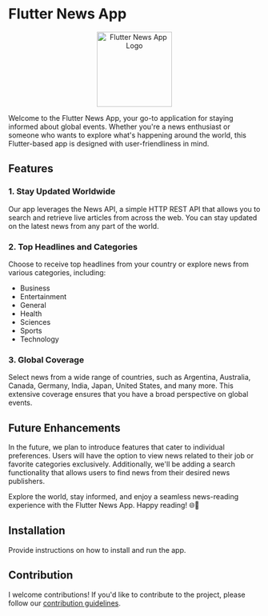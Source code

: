 # Flutter News App

<p align="center">
  <img src="path/to/your/app/icon.png" alt="Flutter News App Logo" width="150">
</p>

Welcome to the Flutter News App, your go-to application for staying informed about global events. Whether you're a news enthusiast or someone who wants to explore what's happening around the world, this Flutter-based app is designed with user-friendliness in mind.

## Features

### 1. Stay Updated Worldwide

Our app leverages the News API, a simple HTTP REST API that allows you to search and retrieve live articles from across the web. You can stay updated on the latest news from any part of the world.

### 2. Top Headlines and Categories

Choose to receive top headlines from your country or explore news from various categories, including:

- Business
- Entertainment
- General
- Health
- Sciences
- Sports
- Technology

### 3. Global Coverage

Select news from a wide range of countries, such as Argentina, Australia, Canada, Germany, India, Japan, United States, and many more. This extensive coverage ensures that you have a broad perspective on global events.

## Future Enhancements

In the future, we plan to introduce features that cater to individual preferences. Users will have the option to view news related to their job or favorite categories exclusively. Additionally, we'll be adding a search functionality that allows users to find news from their desired news publishers.

Explore the world, stay informed, and enjoy a seamless news-reading experience with the Flutter News App. Happy reading! 🌐📰

## Installation

Provide instructions on how to install and run the app.

## Contribution
I welcome contributions! If you'd like to contribute to the project, please follow our [contribution guidelines](CONTRIBUTING.md).

